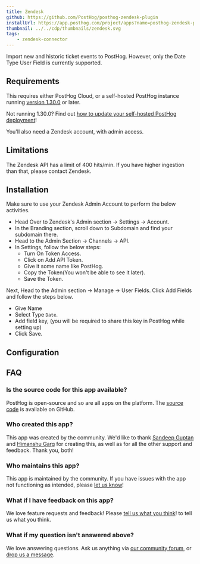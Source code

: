 ```yaml
---
title: Zendesk
github: https://github.com/PostHog/posthog-zendesk-plugin
installUrl: https://app.posthog.com/project/apps?name=posthog-zendesk-plugin
thumbnail: ../../cdp/thumbnails/zendesk.svg
tags:
    - zendesk-connector
---
```


Import new and historic ticket events to PostHog. However, only the Date Type User Field is currently supported.

## Requirements

This requires either PostHog Cloud, or a self-hosted PostHog instance running [version 1.30.0](https://posthog.com/blog/the-posthog-array-1-30-0) or later.

Not running 1.30.0? Find out [how to update your self-hosted PostHog deployment](https://posthog.com/docs/runbook/upgrading-posthog)!

You'll also need a Zendesk account, with admin access.

## Limitations

The Zendesk API has a limit of 400 hits/min. If you have higher ingestion than that, please contact Zendesk.

## Installation

Make sure to use your Zendesk Admin Account to perform the below activities.

-   Head Over to Zendesk's Admin section -> Settings -> Account.
-   In the Branding section, scroll down to Subdomain and find your subdomain there.
-   Head to the Admin Section -> Channels -> API.
-   In Settings, follow the below steps:
    -   Turn On Token Access.
    -   Click on Add API Token.
    -   Give it some name like PostHog.
    -   Copy the Token(You won't be able to see it later).
    -   Save the Token.

Next, Head to the Admin section -> Manage -> User Fields. Click Add Fields and follow the steps below.

-   Give Name
-   Select Type `Date`.
-   Add field key, (you will be required to share this key in PostHog while setting up)
-   Click Save.

## Configuration

<AppParameters />

## FAQ

### Is the source code for this app available?

PostHog is open-source and so are all apps on the platform. The [source code](https://github.com/PostHog/posthog-zendesk-plugin) is available on GitHub.

### Who created this app?

This app was created by the community. We'd like to thank [Sandeep Guptan](https://github.com/samcaspus) and [Himanshu Garg](https://github.com/merrcury) for creating this, as well as for all the other support and feedback. Thank you, both!

### Who maintains this app?

This app is maintained by the community. If you have issues with the app not functioning as intended, please [let us know](http://app.posthog.com/home#supportModal)!

### What if I have feedback on this app?

We love feature requests and feedback! Please [tell us what you think](http://app.posthog.com/home#supportModal)! to tell us what you think.

### What if my question isn't answered above?

We love answering questions. Ask us anything via [our community forum](/questions), or [drop us a message](http://app.posthog.com/home#supportModal). 
